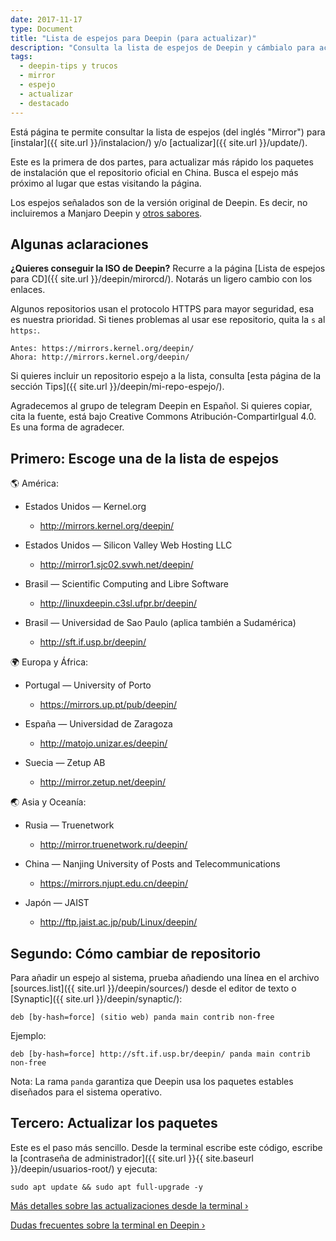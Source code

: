 ```yaml
---
date: 2017-11-17
type: Document
title: "Lista de espejos para Deepin (para actualizar)"
description: "Consulta la lista de espejos de Deepin y cámbialo para actualizar a lo último de Deepin."
tags:
  - deepin-tips y trucos
  - mirror
  - espejo
  - actualizar
  - destacado
---
```


Está página te permite consultar la lista de espejos (del inglés "Mirror") para [instalar]({{ site.url }}/instalacion/) y/o [actualizar]({{ site.url }}/update/).

Este es la primera de dos partes, para actualizar más rápido los paquetes de instalación que el repositorio oficial en China. Busca el espejo más próximo al lugar que estas visitando la página.

Los espejos señalados son de la versión original de Deepin. Es decir, no incluiremos a Manjaro Deepin y <a href="/manual/sabores/">otros sabores</a>.

## Algunas aclaraciones
**¿Quieres conseguir la ISO de Deepin?** Recurre a la página [Lista de espejos para CD]({{ site.url }}/deepin/mirorcd/). Notarás un ligero cambio con los enlaces.

Algunos repositorios usan el protocolo HTTPS para mayor seguridad, esa es nuestra prioridad. Si tienes problemas al usar ese repositorio, quita la `s` al `https:`.

~~~
Antes: https://mirrors.kernel.org/deepin/
Ahora: http://mirrors.kernel.org/deepin/
~~~

Si quieres incluir un repositorio espejo a la lista, consulta [esta página de la sección Tips]({{ site.url }}/deepin/mi-repo-espejo/).

Agradecemos al grupo de telegram Deepin en Español. Si quieres copiar, cita la fuente, está bajo Creative Commons Atribución-CompartirIgual 4.0. Es una forma de agradecer.

## Primero: Escoge una de la lista de espejos

🌎 América:

* Estados Unidos — Kernel.org
  - <a href="http://mirrors.kernel.org/deepin/">http://mirrors.kernel.org/deepin/</a>

* Estados Unidos — Silicon Valley Web Hosting LLC
  - <a href="http://mirror1.sjc02.svwh.net/deepin/">http://mirror1.sjc02.svwh.net/deepin/</a>

* Brasil —  Scientific Computing and Libre Software
  - <a href="http://linuxdeepin.c3sl.ufpr.br/deepin/">http://linuxdeepin.c3sl.ufpr.br/deepin/</a>

* Brasil — Universidad de Sao Paulo (aplica también a Sudamérica)
  - <a href="http://sft.if.usp.br/deepin/">http://sft.if.usp.br/deepin/</a>

🌍 Europa y África:

* Portugal — University of Porto
  - <a href="https://mirrors.up.pt/pub/deepin/">https://mirrors.up.pt/pub/deepin/</a>

* España — Universidad de Zaragoza
  - <a href="http://matojo.unizar.es/deepin/">http://matojo.unizar.es/deepin/</a>

* Suecia — Zetup AB
  - <a href="http://mirror.zetup.net/deepin/">http://mirror.zetup.net/deepin/</a>

🌏 Asia y Oceanía:

* Rusia — Truenetwork
  - <a href="http://mirror.truenetwork.ru/deepin/">http://mirror.truenetwork.ru/deepin/</a>

* China — Nanjing University of Posts and Telecommunications
  - <a href="https://mirrors.njupt.edu.cn/deepin/">https://mirrors.njupt.edu.cn/deepin/</a>

* Japón — JAIST
  - <a href="http://ftp.jaist.ac.jp/pub/Linux/deepin/">http://ftp.jaist.ac.jp/pub/Linux/deepin/</a>

## Segundo: Cómo cambiar de repositorio
Para añadir un espejo al sistema, prueba añadiendo una línea en el archivo [sources.list]({{ site.url }}/deepin/sources/) desde el editor de texto o [Synaptic]({{ site.url }}/deepin/synaptic/):

~~~
deb [by-hash=force] (sitio web) panda main contrib non-free
~~~

Ejemplo:

~~~
deb [by-hash=force] http://sft.if.usp.br/deepin/ panda main contrib non-free
~~~

Nota: La rama `panda` garantiza que Deepin usa los paquetes estables diseñados para el sistema operativo.

## Tercero: Actualizar los paquetes
Este es el paso más sencillo. Desde la terminal escribe este código, escribe la [contraseña de administrador]({{ site.url }}{{ site.baseurl }}/deepin/usuarios-root/) y ejecuta:

~~~
sudo apt update && sudo apt full-upgrade -y
~~~

<a class="radius button small" href="{{ site.url }}{{ site.baseurl }}/deepin/actualizar-terminal/">Más detalles sobre las actualizaciones desde la terminal ›</a>

<a class="radius button small" href="{{ site.url }}{{ site.baseurl }}/deepin-faq/">Dudas frecuentes sobre la terminal en Deepin ›</a>
